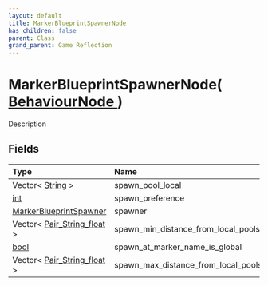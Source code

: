 ```yaml
---
layout: default
title: MarkerBlueprintSpawnerNode
has_children: false
parent: Class
grand_parent: Game Reflection
---
```

# MarkerBlueprintSpawnerNode( [ BehaviourNode ](/docs/game-reflection/classes/behaviour_node) )
Description 

## Fields

| Type | Name |
|:-------------|:--------------|
| Vector< [String](/docs/game-reflection/components/string) > | spawn_pool_local |
| [int](/docs/game-reflection/enums/int) | spawn_preference |
| [MarkerBlueprintSpawner](/docs/game-reflection/classes/marker_blueprint_spawner) | spawner |
| Vector< [Pair_String_float](/docs/game-reflection/classes/pair__string_float) > | spawn_min_distance_from_local_pools |
| [bool](/docs/game-reflection/components/bool) | spawn_at_marker_name_is_global |
| Vector< [Pair_String_float](/docs/game-reflection/classes/pair__string_float) > | spawn_max_distance_from_local_pools |

